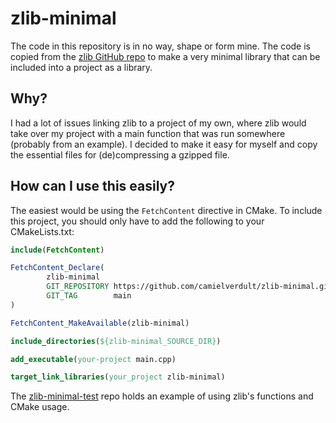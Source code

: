 # zlib-minimal
The code in this repository is in no way, shape or form mine. The code is copied from the [zlib GitHub repo](https://github.com/madler/zlib) to make a very minimal library that can be included into a project as a library. 

## Why?
I had a lot of issues linking zlib to a project of my own, where zlib would take over my project with a main function that was run somewhere (probably from an example). I decided to make it easy for myself and copy the essential files for (de)compressing a gzipped file.

## How can I use this easily?
The easiest would be using the `FetchContent` directive in CMake. To include this project, you should only have to add the following to your CMakeLists.txt:
```cmake
include(FetchContent)

FetchContent_Declare(
        zlib-minimal
        GIT_REPOSITORY https://github.com/camielverdult/zlib-minimal.git
        GIT_TAG        main
)

FetchContent_MakeAvailable(zlib-minimal)

include_directories(${zlib-minimal_SOURCE_DIR})

add_executable(your-project main.cpp)

target_link_libraries(your_project zlib-minimal)
```

The [zlib-minimal-test](https://github.com/camielverdult/zlib-minimal-test) repo holds an example of using zlib's functions and CMake usage.
